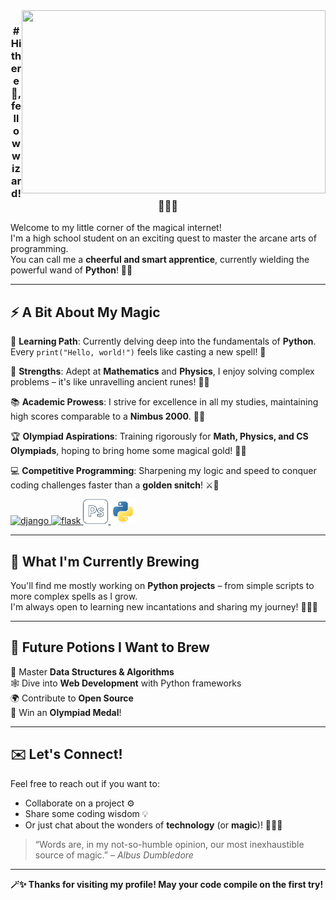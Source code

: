 <img align="right" src="https://www.gifcen.com/wp-content/uploads/2022/03/harry-potter-gif-1.gif" width="486" height="292.5">
<h3 align="center"> <strong># Hi there 👋, fellow wizard! 🧙‍♂️✨</strong></h3>


Welcome to my little corner of the magical internet!  
I'm a high school student on an exciting quest to master the arcane arts of programming.  
You can call me a **cheerful and smart apprentice**, currently wielding the powerful wand of **Python**! 🐍🔮

---

## ⚡️ A Bit About My Magic

🧠 **Learning Path**: Currently delving deep into the fundamentals of **Python**. Every `print("Hello, world!")` feels like casting a new spell! 📜

📐 **Strengths**: Adept at **Mathematics** and **Physics**, I enjoy solving complex problems – it's like unravelling ancient runes! 🔢🔭

📚 **Academic Prowess**: I strive for excellence in all my studies, maintaining high scores comparable to a **Nimbus 2000**. 🧹💯

🏆 **Olympiad Aspirations**: Training rigorously for **Math, Physics, and CS Olympiads**, hoping to bring home some magical gold! 🥇✨

💻 **Competitive Programming**: Sharpening my logic and speed to conquer coding challenges faster than a **golden snitch**! ⚔️🧩

<p align="left"> <a href="https://www.djangoproject.com/" target="_blank" rel="noreferrer"> <img src="https://cdn.worldvectorlogo.com/logos/django.svg" alt="django" width="40" height="40"/> </a> <a href="https://flask.palletsprojects.com/" target="_blank" rel="noreferrer"> <img src="https://www.vectorlogo.zone/logos/pocoo_flask/pocoo_flask-icon.svg" alt="flask" width="40" height="40"/> </a> <a href="https://www.photoshop.com/en" target="_blank" rel="noreferrer"> <img src="https://raw.githubusercontent.com/devicons/devicon/master/icons/photoshop/photoshop-line.svg" alt="photoshop" width="40" height="40"/> </a> <a href="https://www.python.org" target="_blank" rel="noreferrer"> <img src="https://raw.githubusercontent.com/devicons/devicon/master/icons/python/python-original.svg" alt="python" width="40" height="40"/> </a> </p>

---

## 🌟 What I'm Currently Brewing

You'll find me mostly working on **Python projects** – from simple scripts to more complex spells as I grow.  
I'm always open to learning new incantations and sharing my journey! 📖👨‍💻

---

## 🔮 Future Potions I Want to Brew

🧪 Master **Data Structures & Algorithms**  
🕸️ Dive into **Web Development** with Python frameworks  
🌍 Contribute to **Open Source**  
🥇 Win an **Olympiad Medal**!

---

## ✉️ Let's Connect!

Feel free to reach out if you want to:
- Collaborate on a project ⚙️
- Share some coding wisdom 💡
- Or just chat about the wonders of **technology** (or **magic**)! 🧙‍♀️💬

> “Words are, in my not-so-humble opinion, our most inexhaustible source of magic.” – *Albus Dumbledore*

---

<b>🪄✨ Thanks for visiting my profile! May your code compile on the first try!</b>
